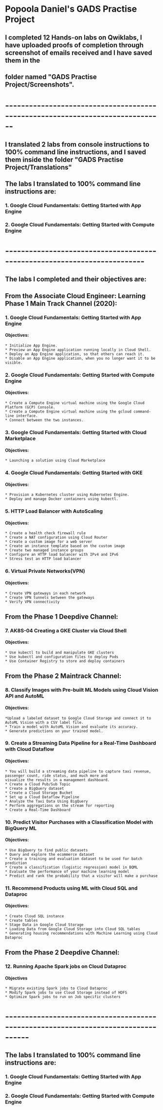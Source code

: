 # Popoola Daniel's GADS Practise Project


## I completed 12 Hands-on labs on Qwiklabs, I have uploaded proofs of completion through screenshot of emails received and I have saved them in the 
## folder named "GADS Practise Project/Screenshots".
# 
# ------------------------------------------------------------------------------
## I translated 2 labs from console instructions to 100% command line instructions, and I saved them inside the folder "GADS Practise Project/Translations" 
## The labs I translated to 100% command line instructions are: 
### 1. Google Cloud Fundamentals: Getting Started with App Engine
### 2. Google Cloud Fundamentals: Getting Started with Compute Engine

# -------------------------------------------------------------------------
## The labs I completed and their objectives are:

## From the Associate Cloud Engineer: Learning Phase 1 Main Track Channel (2020):
### 1. Google Cloud Fundamentals: Getting Started with App Engine
  #### Objectives:
    * Initialize App Engine.
    * Preview an App Engine application running locally in Cloud Shell.
    * Deploy an App Engine application, so that others can reach it.
    * Disable an App Engine application, when you no longer want it to be visible.
    
### 2. Google Cloud Fundamentals: Getting Started with Compute Engine
  #### Objectives:
    * Create a Compute Engine virtual machine using the Google Cloud Platform (GCP) Console.
    * Create a Compute Engine virtual machine using the gcloud command-line interface.
    * Connect between the two instances.
    
### 3. Google Cloud Fundamentals: Getting Started with Cloud Marketplace
  #### Objectives:
    * Launching a solution using Cloud Marketplace
    

### 4. Google Cloud Fundamentals: Getting Started with GKE
  #### Objectives:
    * Provision a Kubernetes cluster using Kubernetes Engine.
    * Deploy and manage Docker containers using kubectl.

### 5. HTTP Load Balancer with AutoScaling
  #### Objectives:
    * Create a health check firewall rule
    * Create a NAT configuration using Cloud Router
    * Create a custom image for a web server
    * Create an instance template based on the custom image
    * Create two managed instance groups
    * Configure an HTTP load balancer with IPv4 and IPv6
    * Stress test an HTTP load balancer

### 6. Virtual Private Networks(VPN)
  #### Objectives:
    * Create VPN gateways in each network
    * Create VPN tunnels between the gateways
    * Verify VPN connectivity

## From the Phase 1 Deepdive Channel:
### 7. AK8S-04 Creating a GKE Cluster via Cloud Shell
  #### Objectives:
    * Use kubectl to build and manipulate GKE clusters
    * Use kubectl and configuration files to deploy Pods
    * Use Container Registry to store and deploy containers

## From the Phase 2 Maintrack Channel:
### 8. Classify Images with Pre-built ML Models using Cloud Vision API and AutoML
  #### Objectives:
    *Upload a labeled dataset to Google Cloud Storage and connect it to AutoML Vision with a CSV label file.
    * Train a model with AutoML Vision and evaluate its accuracy.
    * Generate predictions on your trained model.
  
### 9. Create a Streaming Data Pipeline for a Real-Time Dashboard with Cloud Dataflow
  #### Objectives:
    * You will build a streaming data pipeline to capture taxi revenue, passenger count, ride status, and much more and 
    visualize the results in a management dashboard.
    * Create a Cloud Pub/Sub Topic
    * Create a BigQuery dataset
    * Create a Cloud Storage Bucket
    * Set up a Cloud Dataflow Pipeline
    * Analyze the Taxi Data Using BigQuery
    * Perform aggregations on the stream for reporting
    * Create a Real-Time Dashboard
  
  
### 10. Predict Visitor Purchases with a Classification Model with BigQuery ML
  #### Objectives:
    * Use BigQuery to find public datasets
    * Query and explore the ecommerce dataset
    * Create a training and evaluation dataset to be used for batch prediction
    * Create a classification (logistic regression) model in BQML
    * Evaluate the performance of your machine learning model
    * Predict and rank the probability that a visitor will make a purchase
  
### 11. Recommend Products using ML with Cloud SQL and Dataproc
  #### Objectives:
    * Create Cloud SQL instance
    * Create tables
    * Stage Data in Google Cloud Storage
    * Loading Data from Google Cloud Storage into Cloud SQL tables
    * Generating housing recommendations with Machine Learning using Cloud Dataproc

## From the Phase 2 Deepdive Channel:
### 12. Running Apache Spark jobs on Cloud Dataproc
  #### Objectives
    * Migrate existing Spark jobs to Cloud Dataproc
    * Modify Spark jobs to use Cloud Storage instead of HDFS
    * Optimize Spark jobs to run on Job specific clusters


# 
# ----------------------------------------------------------------------------------
## The labs I translated to 100% command line instructions are: 
### 1. Google Cloud Fundamentals: Getting Started with App Engine
### 2. Google Cloud Fundamentals: Getting Started with Compute Engine

